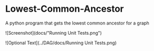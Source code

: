 # Lowest-Common-Ancestor

A python program that gets the lowest common ancestor for a graph

![Screenshot](docs/"Running Unit Tests.png")

![Optional Text](../DAG/docs/Running Unit Tests.png)

